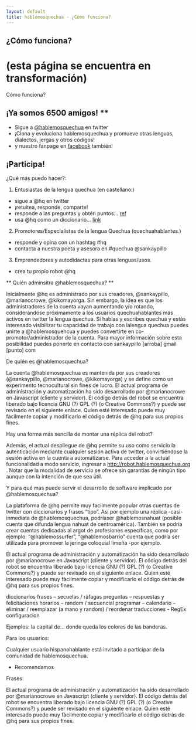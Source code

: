 ```yaml
---
layout: default
title: hablemosquechua - ¿Cómo funciona?
---
```


## ¿Cómo funciona?

# (esta página se encuentra en transformación)


Cómo funciona?

## ¡Ya somos 6500 amigos! **
* Sigue a [@hablemosquechua](https://twitter.com/hablemosquechua) en twitter
* ¡Clona y evoluciona hablemosquechua y promueve otras lenguas, dialectos, jergas y otros códigos! 
* y nuestro fanpage en [facebook](https://facebook.com/hablemosqeuchua) también!

## ¡Participa!
¿Qué más puedo hacer?:

1. Entusiastas de la lengua quechua (en castellano:) 
 - sigue a @hq en twitter
 - ¡retuitea, responde, comparte!
 - responde a las preguntas y obtén puntos... [ref]()
 - usa @hq como un diccionario... [link](http://twitter.com/hablemosquechua)

2. Promotores/Especialistas de la lengua Quechua (quechuahablantes.)
 - responde y opina con un hashtag #hq
 - contacta a nuestra poeta y asesora en #quechua @sankaypillo

3. Emprendedores y autodidactas para otras lenguas/usos.
 - crea tu propio robot @hq


** Quién adminsitra @hablemosquechua? **

Inicialmente @hq es administrado por sus creadores, @sankaypillo, @marianocrowe, @kikomayorga. Sin embargo, la idea es que los administradores de la cuenta vayan aumentando y/o rotando, considerándose próximamente a los usuarios quechuahablantes más activos en twitter la lengua quechua. Si hablas y escribes quechua y estás interesado visibilizar tu capacidad de trabajo con lalengua quechua puedes unirte a @hablemosquehcua y puedes convertirte en co-promotor/administrador de la cuenta. Para mayor información sobre esta posibilidad puedes ponerte en contacto con sankaypillo [arroba] gmail [punto] com

De quién es @hablemosquechua?

La cuenta @hablemosquechua es mantenida por sus creadores (@sankaypillo, @marianocrowe, @kikomayorga) y se define como un experimento tecnocultural sin fines de lucro. El actual programa de administración y automatización ha sido desarrollado por @marianocrowe en Javascript (cliente y servidor). El código detrás del robot se encuentra liberado bajo licencia GNU (?) GPL (?) (o Creative Commons?) y puede ser revisado en el siguiente enlace. Quien esté interesado puede muy fàcilmente copiar y modificarlo el código detrás de @hq para sus propios fines.

Hay una forma más sencilla de montar una réplica del robot?

Además, el actual despliegue de @hq permite su uso como servicio la autenticación mediante cualquier sesión activa de twitter, convirtiéndose la sesión activa en la cuenta a automatizarse. Para acceder a la actual funcionalidad a modo servicio, ingresar a http://robot.hablemosquechua.org . Notar que la modalidad de servicio se ofrece sin garantías de ningún tipo aunque con la intención de que sea útil.

Y para qué mas puede servir el desarrollo de software implicado por @hablemosquechua?

La plataforma de @hq permite muy facilmente popular otras cuentas de twitter con diccionarios y frases “tipo”. Así por ejemplo una réplica -casi- inmediata de @hablemosquechua, podríaser @hablemosnahuat (posible cuenta que difunda lengua nahuat de centroamérica). También se podría crear cuentas dedicadas al argot de profesiones específicas, como por ejemplo: “@hablemossurfer”, “@hablemosbarrio“ cuenta que podría ser utilizada para promover la jeringa coloquial limeña -por ejemplo.

El actual programa de administración y automatización ha sido desarrollado por @marianocrowe en Javascript (cliente y servidor). El código detrás del robot se encuentra liberado bajo licencia GNU (?) GPL (?) (o Creative Commons?) y puede ser revisado en el siguiente enlace. Quien esté interesado puede muy fàcilmente copiar y modificarlo el código detrás de @hq para sus propios fines.


	

           

diccionarios
frases – secuelas / ràfagas
preguntas – respuestas y felicitaciones
horarios – random / secuencial
programar – calendario – eliminar / reemplazar (a mano y random) / reordenar
traducciones  - RegEx
configuracion

Ejemplos:
la capital de...
donde queda
los colores de las banderas.


 





Para los usuarios:

Cualquier usuario hispanohablante está invitado a participar de la comunidad de hablemosquechua.

* Recomendamos

Frases:


El actual programa de administración y automatización ha sido desarrollado por @marianocrowe en Javascript (cliente y servidor). El código detrás del robot se encuentra liberado bajo licencia GNU (?) GPL (?) (o Creative Commons?) y puede ser revisado en el siguiente enlace. Quien esté interesado puede muy fàcilmente copiar y modificarlo el código detrás de @hq para sus propios fines.
